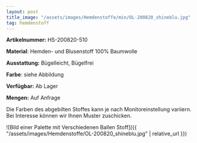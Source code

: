 ```yaml
---
layout: post
title_image: "/assets/images/Hemdenstoffe/min/OL-200820_shineblu.jpg"
tag: hemdenstoff
---
```


**Artikelnummer:** HS-200820-510

**Material**: Hemden- und Blusenstoff 100% Baumwolle

**Ausstattung:** Bügelleicht, Bügelfrei

**Farbe**: siehe Abbildung

**Verfügbar:** Ab Lager

**Mengen:** Auf Anfrage

Die Farben des abgebilten Stoffes kann je nach Monitoreinstellung variiern. Bei Interesse können wir Ihnen Muster zuschicken.


![Bild einer Palette mit Verschiedenen Ballen Stoff]({{ "/assets/images/Hemdenstoffe/OL-200820_shineblu.jpg" | relative_url }})


